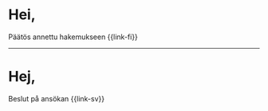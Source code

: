 # Hei,

P&auml;&auml;t&ouml;s annettu hakemukseen {{link-fi}}

---

# Hej,

Beslut p&aring; ans&ouml;kan {{link-sv}}
